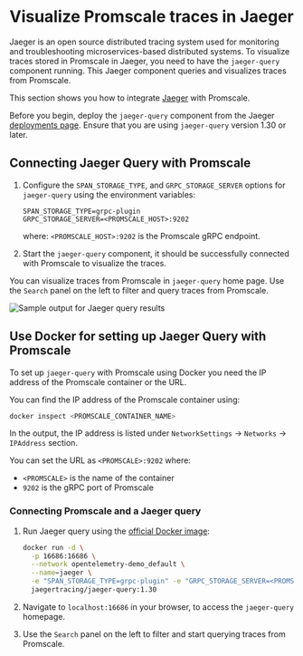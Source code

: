 # Visualize Promscale traces in Jaeger
Jaeger is an open source distributed tracing system used for monitoring and 
troubleshooting microservices-based distributed systems. To visualize traces 
stored in Promscale in Jaeger, you need to have the `jaeger-query` component 
running. This Jaeger component queries and visualizes traces from Promscale. 

This section shows you how to integrate [Jaeger][jaeger-ui] with Promscale.

Before you begin, deploy the `jaeger-query` component from the Jaeger 
[deployments page][jaeger-deployments]. Ensure that you are using `jaeger-query`
version 1.30 or later. 

<procedure>

## Connecting Jaeger Query with Promscale
    
1.  Configure the `SPAN_STORAGE_TYPE`, and `GRPC_STORAGE_SERVER` options for `jaeger-query` using the environment variables: 
    ```
    SPAN_STORAGE_TYPE=grpc-plugin
    GRPC_STORAGE_SERVER=<PROMSCALE_HOST>:9202
    ```
    where: `<PROMSCALE_HOST>:9202` is the Promscale gRPC endpoint.

1.  Start the `jaeger-query` component, it should be successfully connected with
    Promscale to visualize the traces. 

</procedure>

You can visualize traces from Promscale in `jaeger-query` home page. Use the
`Search` panel on the left to filter and query traces from Promscale. 

<img class="main-content__illustration"
src="https://s3.amazonaws.com/assets.timescale.com/images/misc/jaeger-homepage-query-results.png"
alt="Sample output for Jaeger query results"/>

## Use Docker for setting up Jaeger Query with Promscale

To set up `jaeger-query` with Promscale using Docker you need the IP address of the Promscale container or the URL. 

You can find the IP address of the Promscale container using:
```bash
docker inspect <PROMSCALE_CONTAINER_NAME>
```
In the output, the IP address is listed under `NetworkSettings` → `Networks` → `IPAddress` section.

You can set the URL as `<PROMSCALE>:9202` where:
- `<PROMSCALE>` is the name of the container
- `9202` is the gRPC port of Promscale

<procedure>

### Connecting Promscale and a Jaeger query
1.  Run Jaeger query using the [official Docker image][jaeger-docker]:
    ``` bash
    docker run -d \
      -p 16686:16686 \
      --network opentelemetry-demo_default \
      --name=jaeger \
      -e "SPAN_STORAGE_TYPE=grpc-plugin" -e "GRPC_STORAGE_SERVER=<PROMSCALE>:9202" \
      jaegertracing/jaeger-query:1.30
    ```
1.  Navigate to `localhost:16686` in your browser, to access the `jaeger-query` homepage.

1.  Use the `Search` panel on the left to filter and start querying traces from
    Promscale.

</procedure>

[jaeger-ui]: https://github.com/jaegertracing/jaeger-ui#jaeger-ui
[jaeger-docker]: https://www.jaegertracing.io/docs/latest/deployment/
[jaeger-deployments]: https://www.jaegertracing.io/docs/latest/deployment/
